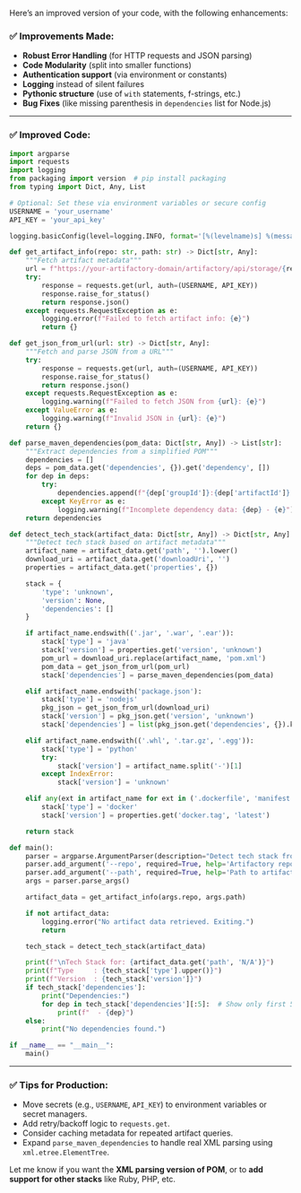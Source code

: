 Here’s an improved version of your code, with the following enhancements:

### ✅ Improvements Made:

* **Robust Error Handling** (for HTTP requests and JSON parsing)
* **Code Modularity** (split into smaller functions)
* **Authentication support** (via environment or constants)
* **Logging** instead of silent failures
* **Pythonic structure** (use of `with` statements, f-strings, etc.)
* **Bug Fixes** (like missing parenthesis in `dependencies` list for Node.js)

---

### ✅ Improved Code:

```python
import argparse
import requests
import logging
from packaging import version  # pip install packaging
from typing import Dict, Any, List

# Optional: Set these via environment variables or secure config
USERNAME = 'your_username'
API_KEY = 'your_api_key'

logging.basicConfig(level=logging.INFO, format='[%(levelname)s] %(message)s')

def get_artifact_info(repo: str, path: str) -> Dict[str, Any]:
    """Fetch artifact metadata"""
    url = f"https://your-artifactory-domain/artifactory/api/storage/{repo}/{path}"
    try:
        response = requests.get(url, auth=(USERNAME, API_KEY))
        response.raise_for_status()
        return response.json()
    except requests.RequestException as e:
        logging.error(f"Failed to fetch artifact info: {e}")
        return {}

def get_json_from_url(url: str) -> Dict[str, Any]:
    """Fetch and parse JSON from a URL"""
    try:
        response = requests.get(url, auth=(USERNAME, API_KEY))
        response.raise_for_status()
        return response.json()
    except requests.RequestException as e:
        logging.warning(f"Failed to fetch JSON from {url}: {e}")
    except ValueError as e:
        logging.warning(f"Invalid JSON in {url}: {e}")
    return {}

def parse_maven_dependencies(pom_data: Dict[str, Any]) -> List[str]:
    """Extract dependencies from a simplified POM"""
    dependencies = []
    deps = pom_data.get('dependencies', {}).get('dependency', [])
    for dep in deps:
        try:
            dependencies.append(f"{dep['groupId']}:{dep['artifactId']}:{dep['version']}")
        except KeyError as e:
            logging.warning(f"Incomplete dependency data: {dep} - {e}")
    return dependencies

def detect_tech_stack(artifact_data: Dict[str, Any]) -> Dict[str, Any]:
    """Detect tech stack based on artifact metadata"""
    artifact_name = artifact_data.get('path', '').lower()
    download_uri = artifact_data.get('downloadUri', '')
    properties = artifact_data.get('properties', {})

    stack = {
        'type': 'unknown',
        'version': None,
        'dependencies': []
    }

    if artifact_name.endswith(('.jar', '.war', '.ear')):
        stack['type'] = 'java'
        stack['version'] = properties.get('version', 'unknown')
        pom_url = download_uri.replace(artifact_name, 'pom.xml')
        pom_data = get_json_from_url(pom_url)
        stack['dependencies'] = parse_maven_dependencies(pom_data)

    elif artifact_name.endswith('package.json'):
        stack['type'] = 'nodejs'
        pkg_json = get_json_from_url(download_uri)
        stack['version'] = pkg_json.get('version', 'unknown')
        stack['dependencies'] = list(pkg_json.get('dependencies', {}).keys())

    elif artifact_name.endswith(('.whl', '.tar.gz', '.egg')):
        stack['type'] = 'python'
        try:
            stack['version'] = artifact_name.split('-')[1]
        except IndexError:
            stack['version'] = 'unknown'

    elif any(ext in artifact_name for ext in ('.dockerfile', 'manifest.json')):
        stack['type'] = 'docker'
        stack['version'] = properties.get('docker.tag', 'latest')

    return stack

def main():
    parser = argparse.ArgumentParser(description="Detect tech stack from artifact")
    parser.add_argument('--repo', required=True, help='Artifactory repo name')
    parser.add_argument('--path', required=True, help='Path to artifact')
    args = parser.parse_args()

    artifact_data = get_artifact_info(args.repo, args.path)

    if not artifact_data:
        logging.error("No artifact data retrieved. Exiting.")
        return

    tech_stack = detect_tech_stack(artifact_data)

    print(f"\nTech Stack for: {artifact_data.get('path', 'N/A')}")
    print(f"Type     : {tech_stack['type'].upper()}")
    print(f"Version  : {tech_stack['version']}")
    if tech_stack['dependencies']:
        print("Dependencies:")
        for dep in tech_stack['dependencies'][:5]:  # Show only first 5
            print(f"  - {dep}")
    else:
        print("No dependencies found.")

if __name__ == "__main__":
    main()
```

---

### ✅ Tips for Production:

* Move secrets (e.g., `USERNAME`, `API_KEY`) to environment variables or secret managers.
* Add retry/backoff logic to `requests.get`.
* Consider caching metadata for repeated artifact queries.
* Expand `parse_maven_dependencies` to handle real XML parsing using `xml.etree.ElementTree`.

Let me know if you want the **XML parsing version of POM**, or to **add support for other stacks** like Ruby, PHP, etc.
